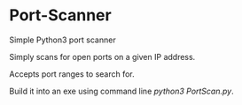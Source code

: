 # Port-Scanner
Simple Python3 port scanner

Simply scans for open ports on a given IP address. 

Accepts port ranges to search for. 

Build it into an exe using command line *python3 PortScan.py*.
